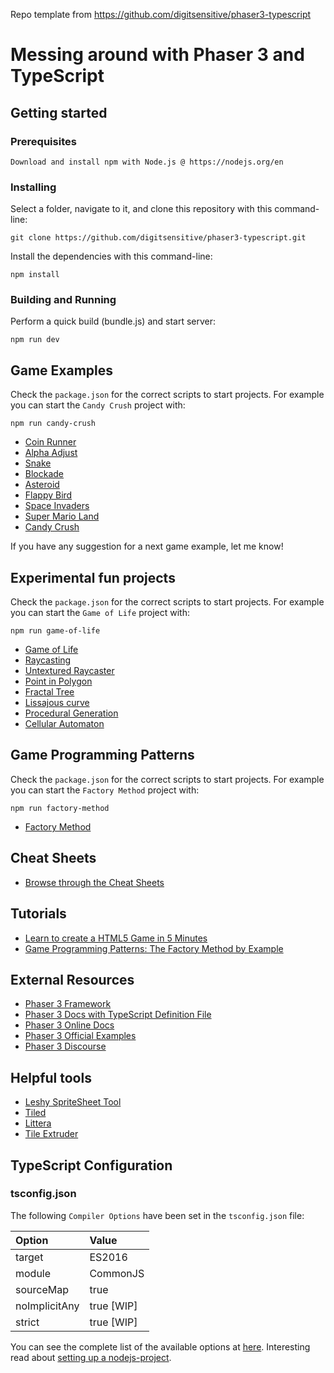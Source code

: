 Repo template from https://github.com/digitsensitive/phaser3-typescript

# Messing around with Phaser 3 and TypeScript

## Getting started

### Prerequisites

```
Download and install npm with Node.js @ https://nodejs.org/en
```

### Installing

Select a folder, navigate to it, and clone this repository
with this command-line:

```
git clone https://github.com/digitsensitive/phaser3-typescript.git
```

Install the dependencies with this command-line:

```
npm install
```

### Building and Running

Perform a quick build (bundle.js) and start server:

```
npm run dev
```

## Game Examples

Check the `package.json` for the correct scripts to start projects.
For example you can start the `Candy Crush` project with:

```
npm run candy-crush
```

- [Coin Runner](https://github.com/digitsensitive/phaser3-typescript/blob/master/src/games/coin-runner)
- [Alpha Adjust](https://github.com/digitsensitive/phaser3-typescript/blob/master/src/games/alpha-adjust)
- [Snake](https://github.com/digitsensitive/phaser3-typescript/blob/master/src/games/snake)
- [Blockade](https://github.com/digitsensitive/phaser3-typescript/blob/master/src/games/blockade)
- [Asteroid](https://github.com/digitsensitive/phaser3-typescript/blob/master/src/games/asteroid)
- [Flappy Bird](https://github.com/digitsensitive/phaser3-typescript/blob/master/src/games/flappy-bird)
- [Space Invaders](https://github.com/digitsensitive/phaser3-typescript/blob/master/src/games/space-invaders)
- [Super Mario Land](https://github.com/digitsensitive/phaser3-typescript/blob/master/src/games/super-mario-land)
- [Candy Crush](https://github.com/digitsensitive/phaser3-typescript/blob/master/src/games/candy-crush)

If you have any suggestion for a next game example, let me know!

## Experimental fun projects

Check the `package.json` for the correct scripts to start projects.
For example you can start the `Game of Life` project with:

```
npm run game-of-life
```

- [Game of Life](https://github.com/digitsensitive/phaser3-typescript/blob/master/src/experimental/game-of-life)
- [Raycasting](https://github.com/digitsensitive/phaser3-typescript/blob/master/src/experimental/raycasting)
- [Untextured Raycaster](https://github.com/digitsensitive/phaser3-typescript/blob/master/src/experimental/untextured-raycaster)
- [Point in Polygon](https://github.com/digitsensitive/phaser3-typescript/blob/master/src/experimental/point-in-polygon)
- [Fractal Tree](https://github.com/digitsensitive/phaser3-typescript/blob/master/src/experimental/fractal-tree)
- [Lissajous curve](https://github.com/digitsensitive/phaser3-typescript/blob/master/src/experimental/lissajous-curve)
- [Procedural Generation](https://github.com/digitsensitive/phaser3-typescript/blob/master/src/experimental/procedural-generation)
- [Cellular Automaton](https://github.com/digitsensitive/phaser3-typescript/blob/master/src/experimental/cellular-automaton)

## Game Programming Patterns

Check the `package.json` for the correct scripts to start projects.
For example you can start the `Factory Method` project with:

```
npm run factory-method
```

- [Factory Method](https://github.com/digitsensitive/phaser3-typescript/blob/master/patterns/creational-design-patterns/factory-method)

## Cheat Sheets

- [Browse through the Cheat Sheets](https://github.com/digitsensitive/phaser3-typescript/blob/master/cheatsheets)

## Tutorials

- [Learn to create a HTML5 Game in 5 Minutes](https://medium.com/@digit.sensitivee/learn-to-create-a-html5-game-in-5-minutes-604118f5d0ab)
- [Game Programming Patterns: The Factory Method by Example](https://medium.com/@digit.sensitivee/game-programming-patterns-the-factory-method-87d7f8c12081)

## External Resources

- [Phaser 3 Framework](https://github.com/photonstorm/phaser)
- [Phaser 3 Docs with TypeScript Definition File](https://github.com/photonstorm/phaser3-docs)
- [Phaser 3 Online Docs](https://photonstorm.github.io/phaser3-docs/index.html)
- [Phaser 3 Official Examples](https://github.com/photonstorm/phaser3-examples)
- [Phaser 3 Discourse](https://phaser.discourse.group)

## Helpful tools

- [Leshy SpriteSheet Tool](https://www.leshylabs.com/apps/sstool)
- [Tiled](https://www.mapeditor.org)
- [Littera](http://kvazars.com/littera)
- [Tile Extruder](https://github.com/sporadic-labs/tile-extruder)

## TypeScript Configuration

### tsconfig.json

The following `Compiler Options` have been set in the `tsconfig.json` file:

| Option | Value     |
| :------------- | :------------- |
| target       | ES2016 |
| module       | CommonJS |
| sourceMap    | true |
| noImplicitAny| true [WIP] |
| strict       | true [WIP] |

You can see the complete list of the available options at [here](https://www.typescriptlang.org/docs/handbook/tsconfig-json.html).
Interesting read about [setting up a nodejs-project](https://codeburst.io/tips-for-setting-up-a-typescript-nodejs-project-5d1c48dc1a2d).

